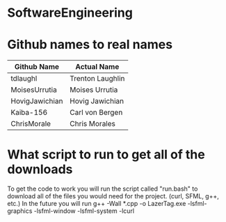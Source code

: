 # SoftwareEngineering

# Github names to real names
| Github Name  | Actual Name |
| ------------- | ------------- |
| tdlaughl  | Trenton Laughlin |
| MoisesUrrutia | Moises Urrutia |
| HovigJawichian | Hovig Jawichian |
| Kaiba-156 | Carl von Bergen |
| ChrisMorale | Chris Morales |

# What script to run to get all of the downloads
To get the code to work you will run the script called "run.bash" to download all of the files you would need for the project. (curl, SFML, g++, etc.)
In the future you will run g++ -Wall *.cpp -o LazerTag.exe -lsfml-graphics -lsfml-window -lsfml-system -lcurl
